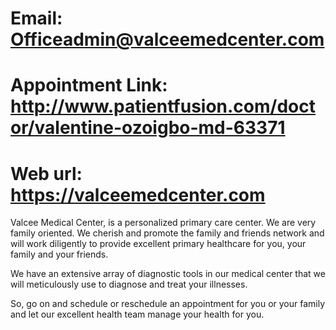# Email: Officeadmin@valceemedcenter.com
# Appointment Link: http://www.patientfusion.com/doctor/valentine-ozoigbo-md-63371
# Web url: https://valceemedcenter.com

Valcee Medical Center, is a personalized primary care center. We are very family oriented. We cherish and promote the family and friends network and will work diligently to provide excellent primary healthcare for you, your family and your friends.

We have an extensive array of diagnostic tools in our medical center that we will meticulously use to diagnose and treat your illnesses.

So, go on and schedule or reschedule an appointment for you or your family and let our excellent health team manage your health for you.

